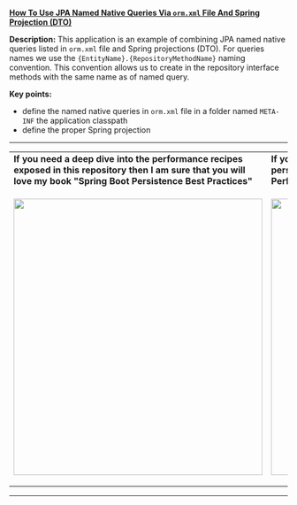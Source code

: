 **[How To Use JPA Named Native Queries Via `orm.xml` File And Spring Projection (DTO)](https://github.com/AnghelLeonard/Hibernate-SpringBoot/tree/master/HibernateSpringBootDtoSpringProjectionOrmXmlNamedNativeQuery)**
 
**Description:** This application is an example of combining JPA named native queries listed in `orm.xml` file and Spring projections (DTO). For queries names we use the `{EntityName}.{RepositoryMethodName}` naming convention. This convention allows us to create in the repository interface methods with the same name as of named query.
  
**Key points:**
- define the named native queries in `orm.xml` file in a folder named `META-INF` the application classpath 
- define the proper Spring projection

-----------------------------------------------------------------------------------------------------------------------    
<table>
     <tr><td><b>If you need a deep dive into the performance recipes exposed in this repository then I am sure that you will love my book "Spring Boot Persistence Best Practices"</b></td><td><b>If you need a hand of tips and illustrations of 100+ Java persistence performance issues then "Java Persistence Performance Illustrated Guide" is for you.</b></td></tr>
     <tr><td>
<a href="https://www.apress.com/us/book/9781484256251"><p align="left"><img src="https://github.com/AnghelLeonard/Hibernate-SpringBoot/blob/master/Spring%20Boot%20Persistence%20Best%20Practices.jpg" height="500" width="450"/></p></a>
</td><td>
<a href="https://leanpub.com/java-persistence-performance-illustrated-guide"><p align="right"><img src="https://github.com/AnghelLeonard/Hibernate-SpringBoot/blob/master/Java%20Persistence%20Performance%20Illustrated%20Guide.jpg" height="500" width="450"/></p></a>
</td></tr></table>

-----------------------------------------------------------------------------------------------------------------------    

